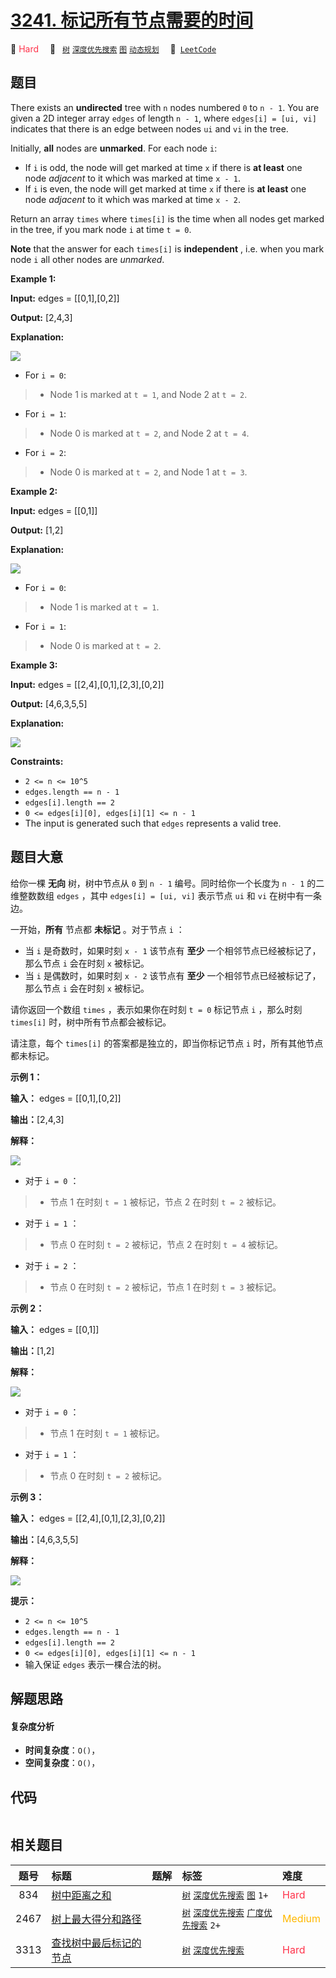 # [3241. 标记所有节点需要的时间](https://leetcode.com/problems/time-taken-to-mark-all-nodes)

🔴 <font color=#ff334b>Hard</font>&emsp; 🔖&ensp; [`树`](/outline/tag/tree.md) [`深度优先搜索`](/outline/tag/depth-first-search.md) [`图`](/outline/tag/graph.md) [`动态规划`](/outline/tag/dynamic-programming.md)&emsp; 🔗&ensp;[`LeetCode`](https://leetcode.com/problems/time-taken-to-mark-all-nodes)

## 题目

There exists an **undirected** tree with `n` nodes numbered `0` to `n - 1`.
You are given a 2D integer array `edges` of length `n - 1`, where `edges[i] =
[ui, vi]` indicates that there is an edge between nodes `ui` and `vi` in the
tree.

Initially, **all** nodes are **unmarked**. For each node `i`:

  * If `i` is odd, the node will get marked at time `x` if there is **at least** one node _adjacent_ to it which was marked at time `x - 1`.
  * If `i` is even, the node will get marked at time `x` if there is **at least** one node _adjacent_ to it which was marked at time `x - 2`.

Return an array `times` where `times[i]` is the time when all nodes get marked
in the tree, if you mark node `i` at time `t = 0`.

**Note** that the answer for each `times[i]` is **independent** , i.e. when
you mark node `i` all other nodes are _unmarked_.



**Example 1:**

**Input:** edges = [[0,1],[0,2]]

**Output:** [2,4,3]

**Explanation:**

![](https://assets.leetcode.com/uploads/2024/06/01/screenshot-2024-06-02-122236.png)

  * For `i = 0`: 
> 
> * Node 1 is marked at `t = 1`, and Node 2 at `t = 2`.
  * For `i = 1`: 
> 
> * Node 0 is marked at `t = 2`, and Node 2 at `t = 4`.
  * For `i = 2`: 
> 
> * Node 0 is marked at `t = 2`, and Node 1 at `t = 3`.

**Example 2:**

**Input:** edges = [[0,1]]

**Output:** [1,2]

**Explanation:**

![](https://assets.leetcode.com/uploads/2024/06/01/screenshot-2024-06-02-122249.png)

  * For `i = 0`: 
> 
> * Node 1 is marked at `t = 1`.
  * For `i = 1`: 
> 
> * Node 0 is marked at `t = 2`.

**Example 3:**

**Input:** edges = [[2,4],[0,1],[2,3],[0,2]]

**Output:** [4,6,3,5,5]

**Explanation:**

![](https://assets.leetcode.com/uploads/2024/06/03/screenshot-2024-06-03-210550.png)



**Constraints:**

  * `2 <= n <= 10^5`
  * `edges.length == n - 1`
  * `edges[i].length == 2`
  * `0 <= edges[i][0], edges[i][1] <= n - 1`
  * The input is generated such that `edges` represents a valid tree.


## 题目大意

给你一棵 **无向**  树，树中节点从 `0` 到 `n - 1` 编号。同时给你一个长度为 `n - 1` 的二维整数数组 `edges` ，其中
`edges[i] = [ui, vi]` 表示节点 `ui` 和 `vi` 在树中有一条边。

一开始，**所有**  节点都 **未标记**  。对于节点 `i` ：

  * 当 `i` 是奇数时，如果时刻 `x - 1` 该节点有 **至少**  一个相邻节点已经被标记了，那么节点 `i` 会在时刻 `x` 被标记。
  * 当 `i` 是偶数时，如果时刻 `x - 2` 该节点有 **至少**  一个相邻节点已经被标记了，那么节点 `i` 会在时刻 `x` 被标记。

请你返回一个数组 `times` ，表示如果你在时刻 `t = 0` 标记节点 `i` ，那么时刻 `times[i]` 时，树中所有节点都会被标记。

请注意，每个 `times[i]` 的答案都是独立的，即当你标记节点 `i` 时，所有其他节点都未标记。



**示例 1：**

**输入：** edges = [[0,1],[0,2]]

**输出：**[2,4,3]

**解释：**

![](https://assets.leetcode.com/uploads/2024/06/01/screenshot-2024-06-02-122236.png)

  * 对于 `i = 0` ： 
> 
> * 节点 1 在时刻 `t = 1` 被标记，节点 2 在时刻 `t = 2` 被标记。
  * 对于 `i = 1` ： 
> 
> * 节点 0 在时刻 `t = 2` 被标记，节点 2 在时刻 `t = 4` 被标记。
  * 对于 `i = 2` ： 
> 
> * 节点 0 在时刻 `t = 2` 被标记，节点 1 在时刻 `t = 3` 被标记。

**示例 2：**

**输入：** edges = [[0,1]]

**输出：**[1,2]

**解释：**

![](https://assets.leetcode.com/uploads/2024/06/01/screenshot-2024-06-02-122249.png)

  * 对于 `i = 0` ： 
> 
> * 节点 1 在时刻 `t = 1` 被标记。
  * 对于 `i = 1` ： 
> 
> * 节点 0 在时刻 `t = 2` 被标记。

**示例 3：**

**输入：** edges = [[2,4],[0,1],[2,3],[0,2]]

**输出：**[4,6,3,5,5]

**解释：**

![](https://assets.leetcode.com/uploads/2024/06/03/screenshot-2024-06-03-210550.png)



**提示：**

  * `2 <= n <= 10^5`
  * `edges.length == n - 1`
  * `edges[i].length == 2`
  * `0 <= edges[i][0], edges[i][1] <= n - 1`
  * 输入保证 `edges` 表示一棵合法的树。


## 解题思路

#### 复杂度分析

- **时间复杂度**：`O()`，
- **空间复杂度**：`O()`，

## 代码

```javascript

```

## 相关题目

<!-- prettier-ignore -->
| 题号 | 标题 | 题解 | 标签 | 难度 |
| :------: | :------ | :------: | :------ | :------ |
| 834 | [树中距离之和](https://leetcode.com/problems/sum-of-distances-in-tree) |  |  [`树`](/outline/tag/tree.md) [`深度优先搜索`](/outline/tag/depth-first-search.md) [`图`](/outline/tag/graph.md) `1+` | <font color=#ff334b>Hard</font> |
| 2467 | [树上最大得分和路径](https://leetcode.com/problems/most-profitable-path-in-a-tree) |  |  [`树`](/outline/tag/tree.md) [`深度优先搜索`](/outline/tag/depth-first-search.md) [`广度优先搜索`](/outline/tag/breadth-first-search.md) `2+` | <font color=#ffb800>Medium</font> |
| 3313 | [查找树中最后标记的节点](https://leetcode.com/problems/find-the-last-marked-nodes-in-tree) |  |  [`树`](/outline/tag/tree.md) [`深度优先搜索`](/outline/tag/depth-first-search.md) | <font color=#ff334b>Hard</font> |

<style>
.blue {
    background-color: #096dd9;
    padding: 0.25rem 0.5rem;
    margin: 0;
    font-size: 0.85em;
    border-radius: 3px;
    color: white;
    font-weight: 500;
}
table th:first-of-type { width: 10%; }
table th:nth-of-type(2) { width: 35%; }
table th:nth-of-type(3) { width: 10%; }
table th:nth-of-type(4) { width: 35%; }
table th:nth-of-type(5) { width: 10%; }
</style>
